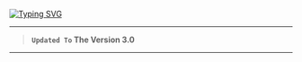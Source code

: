 
<a href="https://git.io/typing-svg"><img src="https://readme-typing-svg.demolab.com?font=Black+Ops+One&size=100&pause=1000&color=FF0000&center=true&width=1000&height=200&lines=DARK-SHADOW-MD-V3.0" alt="Typing SVG" /></a>
  </p>
  
---  

> **`Updated To` The Version 3.0**
---


